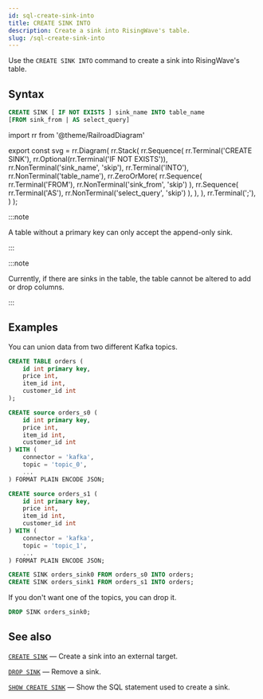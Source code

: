 ```yaml
---
id: sql-create-sink-into
title: CREATE SINK INTO
description: Create a sink into RisingWave's table.
slug: /sql-create-sink-into
---
```

<head>
  <link rel="canonical" href="https://docs.risingwave.com/docs/current/sql-create-sink/" />
</head>

Use the `CREATE SINK INTO` command to create a sink into RisingWave's table.

## Syntax

```sql
CREATE SINK [ IF NOT EXISTS ] sink_name INTO table_name
[FROM sink_from | AS select_query]
```

import rr from '@theme/RailroadDiagram'

export const svg = rr.Diagram(
rr.Stack(
   rr.Sequence(
      rr.Terminal('CREATE SINK'),
      rr.Optional(rr.Terminal('IF NOT EXISTS')),
      rr.NonTerminal('sink_name', 'skip'),
      rr.Terminal('INTO'),
      rr.NonTerminal('table_name'),
      rr.ZeroOrMore(
      rr.Sequence(
         rr.Terminal('FROM'),
         rr.NonTerminal('sink_from', 'skip')
      ),
      rr.Sequence(
         rr.Terminal('AS'),
         rr.NonTerminal('select_query', 'skip')
      ),
   ),
   ),
   rr.Terminal(';'),
)
);

<drawer SVG={svg} />

:::note

A table without a primary key can only accept the append-only sink.

:::

:::note

Currently, if there are sinks in the table, the table cannot be altered to add or drop columns.

:::

## Examples

You can union data from two different Kafka topics.

```sql
CREATE TABLE orders (
    id int primary key,
    price int,
    item_id int,
    customer_id int
);

CREATE source orders_s0 (
    id int primary key,
    price int,
    item_id int,
    customer_id int
) WITH ( 
    connector = 'kafka',
    topic = 'topic_0',
    ...
) FORMAT PLAIN ENCODE JSON;

CREATE source orders_s1 (
    id int primary key,
    price int,
    item_id int,
    customer_id int
) WITH ( 
    connector = 'kafka',
    topic = 'topic_1',
    ...
) FORMAT PLAIN ENCODE JSON;

CREATE SINK orders_sink0 FROM orders_s0 INTO orders;
CREATE SINK orders_sink1 FROM orders_s1 INTO orders;
```

If you don't want one of the topics, you can drop it.

```sql
DROP SINK orders_sink0;
```

## See also

[`CREATE SINK`](sql-create-sink.md) — Create a sink into an external target.

[`DROP SINK`](sql-drop-sink.md) — Remove a sink.

[`SHOW CREATE SINK`](sql-show-create-sink.md) — Show the SQL statement used to create a sink.
